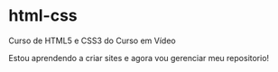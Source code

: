 # html-css
 Curso de HTML5 e CSS3 do Curso em Vídeo

Estou aprendendo a criar sites e agora vou gerenciar meu repositorio!